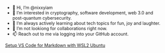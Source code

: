 - 👋 Hi, I’m @nixxyiam
- 👀 I’m interested in cryptography, software development, web 3.0 and post-quantum cybersecurity.
- 🌱 I’m always actively learning about tech topics for fun, joy and laughter.
- 💞️ I’m not lookiong for collaborations right now.
- 📫 Reach out to me via logging into your GitHub account.

<!---
nixxyiam/nixxyiam is a ✨ special ✨ repository because its `README.md` (this file) appears on your GitHub profile.
You can click the Preview link to take a look at your changes.
--->

[Setup VS Code for Markdown with WSL2 Ubuntu](./vscode-wsl-ubuntu.md)
